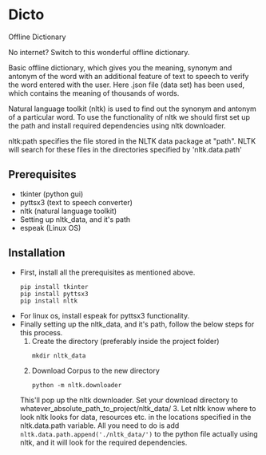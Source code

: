 # Dicto

Offline Dictionary

No internet? Switch to this wonderful offline dictionary.

Basic offline dictionary, which gives you the meaning, synonym and antonym of the word with an additional feature of text to speech to verify the word entered with the user. Here .json file (data set) has been used, which contains the meaning of thousands of words.

Natural language toolkit (nltk) is used to find out the synonym and antonym of a particular word. To use the functionality of nltk we should first set up the path and install required dependencies using nltk downloader.

nltk:path specifies the file stored in the NLTK data package at "path". NLTK will search for these files in the directories specified by 'nltk.data.path'

## Prerequisites 

- tkinter (python gui) 
- pyttsx3 (text to speech converter)
- nltk (natural language toolkit)
- Setting up nltk_data, and it's path
- espeak (Linux OS)

## Installation

- First, install all the prerequisites as mentioned above.
    ```
    pip install tkinter
    pip install pyttsx3
    pip install nltk
    ```
- For linux os, install espeak for pyttsx3 functionality.
- Finally setting up the nltk_data, and it's path, follow the below steps for this process.
    1. Create the directory (preferably inside the project folder)
        ```
        mkdir nltk_data
        ```
    2. Download Corpus to the new directory
        ```
        python -m nltk.downloader
        ```
    This'll pop up the nltk downloader. Set your download directory to whatever_absolute_path_to_project/nltk_data/
    3. Let nltk know where to look
        nltk looks for data, resources etc. in the locations specified in the nltk.data.path variable. All you need to do is add
        ```
        nltk.data.path.append('./nltk_data/')
        ```
        to the python file actually using nltk, and it will look for the required dependencies.
